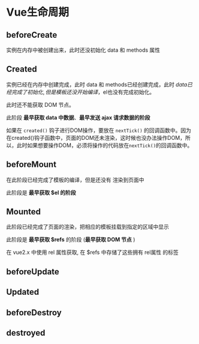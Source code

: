 # Vue生命周期

## beforeCreate

实例在内存中被创建出来，此时还没初始化 data 和 methods 属性

## Created

实例已经在内存中创建完成，此时 data 和 methods已经创建完成，此时 $data 已经完成了初始化, 但是模板还没开始编译，$el也没有完成初始化。

此时还不能获取 DOM 节点。

此阶段 **最早获取 data 中数据**、**最早发送 ajax 请求数据的阶段**

如果在 `created()` 钩子进行DOM操作，要放在 `nextTick()` 的回调函数中。因为在created()钩子函数中，页面的DOM还未渲染，这时候也没办法操作DOM，所以，此时如果想要操作DOM，必须将操作的代码放在`nextTick()`的回调函数中。

## beforeMount

在此阶段已经完成了模板的编译，但是还没有 渲染到页面中

此阶段是 **最早获取 $el 的阶段**

## Mounted

此阶段已经完成了页面的渲染，把相应的模板挂载到指定的区域中显示

此阶段是 **最早获取 $refs** 的阶段 (**最早获取 DOM 节点** )

在 vue2.x 中使用 rel 属性获取, 在 $refs 中存储了这些拥有 rel属性 的标签

## beforeUpdate

## Updated

## beforeDestroy

## destroyed

